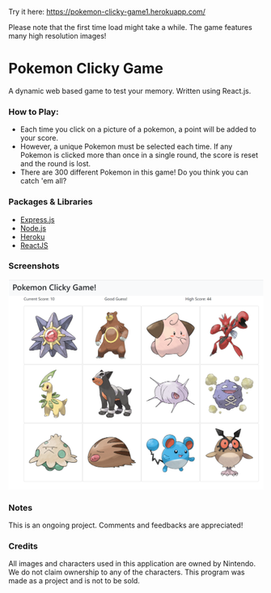 Try it here: https://pokemon-clicky-game1.herokuapp.com/

Please note that the first time load might take a while. The game features many high resolution images!

# Pokemon Clicky Game
A dynamic web based game to test your memory. Written using React.js.

### How to Play:
- Each time you click on a picture of a pokemon, a point will be added to your score.
- However, a unique Pokemon must be selected each time. If any Pokemon is clicked more than once in a single round, the score is reset and the round is lost.
- There are 300 different Pokemon in this game! Do you think you can catch 'em all?

### Packages & Libraries
- [Express.js](https://expressjs.com/)
- [Node.js](https://nodejs.org/en/)
- [Heroku](https://www.heroku.com/)
- [ReactJS](https://reactjs.org/)

### Screenshots
![](screenshot01.png)

### Notes
This is an ongoing project. Comments and feedbacks are appreciated!

### Credits
All images and characters used in this application are owned by Nintendo. We do not claim ownership to any of the characters. This program was made as a project and is not to be sold.
